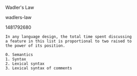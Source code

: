 Wadler's Law

wadlers-law

1481792680

```text
In any language design, the total time spent discussing
a feature in this list is proportional to two raised to
the power of its position.

0. Semantics
1. Syntax
2. Lexical syntax
3. Lexical syntax of comments
```
